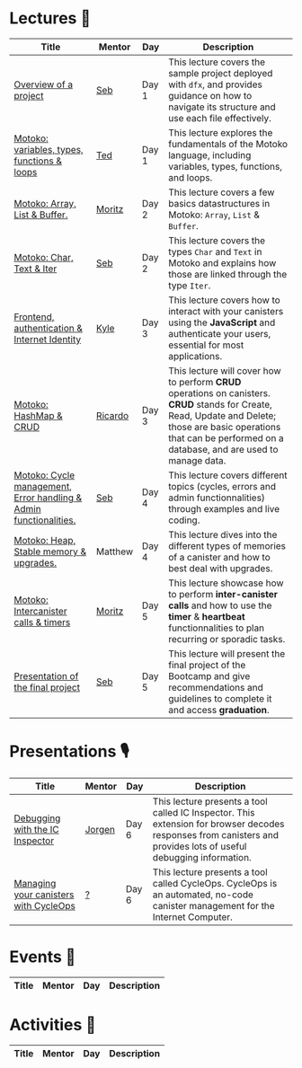 # Lectures 🍿
| Title | Mentor | Day  | Description |
|-----------------|-----------------|-----------------|-----------------|
|  <a href="https://youtu.be/wHLprUTVPPA" target="_blank"> Overview of a project </a> | <a href="https://twitter.com/seb_icp" target="_blank"> Seb  </a> | Day 1  | This lecture covers the sample project deployed with `dfx`, and provides guidance on how to navigate its structure and use each file effectively.
|  <a href="https://www.youtube.com/watch?v=E3KGcXogeKs" target="_blank"> Motoko: variables, types, functions & loops </a> | <a href="https://twitter.com/tedreinhardt" target="_blank"> Ted </a>  | Day 1 |This lecture explores the fundamentals of the Motoko language, including variables, types, functions, and loops.
|  <a href="https://youtu.be/QfOgBEwHoNs" target="_blank"> Motoko: Array, List & Buffer. </a> | <a href="https://twitter.com/cryptoschindler" target="_blank"> Moritz </a> | Day 2 | This lecture covers a few basics datastructures in Motoko: `Array`, `List` & `Buffer`. 
|  <a href="https://www.youtube.com/watch?v=l-NITyRki_s" target="_blank"> Motoko: Char, Text & Iter </a> | <a href="https://twitter.com/seb_icp" target="_blank"> Seb </a> | Day 2 | This lecture covers the types `Char` and `Text` in Motoko and explains how those are linked through the type `Iter`.
|  <a href="https://youtu.be/LRGGyvGnT18" target="_blank"> Frontend, authentication & Internet Identity </a> | <a href="ttps://twitter.com/samlinux" target="_blank"> Kyle </a> | Day 3 | This lecture covers how to interact with your canisters using the **JavaScript** and authenticate your users, essential for most applications.
|  <a href="https://www.youtube.com/watch?v=jMmex4Sxhqg" target="_blank"> Motoko: HashMap & CRUD </a> | <a href="https://twitter.com/CapuzR" target="_blank"> Ricardo </a> | Day 3 | This lecture will cover how to perform **CRUD** operations on canisters. **CRUD** stands for Create, Read, Update and Delete; those are basic operations that can be performed on a database, and are used to manage data.
|  <a href="https://www.youtube.com/watch?v=TxhjkuLCiDM" target="_blank"> Motoko: Cycle management, Error handling & Admin functionalities. </a> | <a href="ttps://twitter.com/seb_icp^" target="_blank"> Seb </a> | Day 4 | This lecture covers different topics (cycles, errors and admin functionnalities) through examples and live coding.
|  <a href="https://youtu.be/LRGGyvGnT18" target="_blank"> Motoko: Heap, Stable memory & upgrades. </a> | Matthew | Day 4 | This lecture dives into the different types of memories of a canister and how to best deal with upgrades.
|  <a href="https://youtu.be/IWWcnPj1Dfo" target="_blank">Motoko: Intercanister calls & timers </a> | <a href="https://twitter.com/cryptoschindler" target="_blank"> Moritz </a> | Day 5 | This lecture showcase how to perform **inter-canister calls** and how to use the **timer** & **heartbeat** functionnalities to plan recurring or sporadic tasks.
|  <a href="https://youtu.be/tyxpMhrTCck" target="_blank"> Presentation of the final project </a> | <a href="https://twitter.com/seb_icp" target="_blank"> Seb </a> | Day 5 | This lecture will present the final project of the Bootcamp and give recommendations and guidelines to complete it and access **graduation**.

# Presentations 🎙️
| Title | Mentor | Day  | Description |
|-----------------|-----------------|-----------------|-----------------|
|  <a href="https://youtu.be/iBaLmHiTrOQ" target="_blank">  Debugging with the IC Inspector </a> | <a href="https://twitter.com/Jorgenbuilder" target="_blank"> Jorgen | Day 6 | This lecture presents a tool called IC Inspector. This extension for browser decodes responses from canisters and provides lots of useful debugging information.
|  <a href="https://youtu.be/iBaLmHiTrOQ" target="_blank">  Managing your canisters with CycleOps </a> | <a href="" target="_blank"> ? | Day 6 | This lecture presents a tool called CycleOps. CycleOps is an automated, no-code canister management for the Internet Computer.

# Events 🎉
| Title | Mentor | Day  | Description |
|-----------------|-----------------|-----------------|-----------------|

# Activities 🤹
| Title | Mentor | Day  | Description |
|-----------------|-----------------|-----------------|-----------------|
